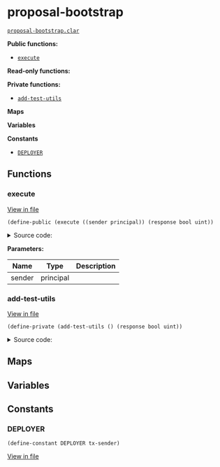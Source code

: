 # proposal-bootstrap

[`proposal-bootstrap.clar`](../contracts/proposals/proposal-bootstrap.clar)

**Public functions:**

- [`execute`](#execute)

**Read-only functions:**

**Private functions:**

- [`add-test-utils`](#add-test-utils)

**Maps**

**Variables**

**Constants**

- [`DEPLOYER`](#DEPLOYER)

## Functions

### execute

[View in file](../contracts/proposals/proposal-bootstrap.clar#L5)

`(define-public (execute ((sender principal)) (response bool uint))`

<details>
  <summary>Source code:</summary>

```clarity
(define-public (execute (sender principal))
  (begin
    ;; Enable genesis extensions
    ;; (try! (contract-call? .executor-dao set-extensions
    ;;   (list
    ;;   )
    ;; ))
    ;; WORKAROUND PRE-2.1
    ;; NOT IN PROD
    (try! (add-test-utils))
    ;; (and (not is-in-mainnet) (try! (add-test-utils)))

    (try! (contract-call? .executor-dao set-extension-roles
      (list
        { extension: .wrapper-migrator, enabled: true, role: "registry" }
      )
    ))

    (ok true)
  )
)
```

</details>

**Parameters:**

| Name   | Type      | Description |
| ------ | --------- | ----------- |
| sender | principal |             |

### add-test-utils

[View in file](../contracts/proposals/proposal-bootstrap.clar#L27)

`(define-private (add-test-utils () (response bool uint))`

<details>
  <summary>Source code:</summary>

```clarity
(define-private (add-test-utils)
  (begin
    ;; workaround for https://github.com/stacks-network/stacks-blockchain/pull/3440

    (try! (contract-call? .executor-dao set-extensions 
      (list 
        { extension: DEPLOYER, enabled: true }
        { extension: .test-utils, enabled: true }
      )
    ))
    (ok true)
  )
)
```

</details>

## Maps

## Variables

## Constants

### DEPLOYER

```clarity
(define-constant DEPLOYER tx-sender)
```

[View in file](../contracts/proposals/proposal-bootstrap.clar#L3)

